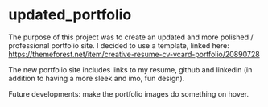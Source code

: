 # updated_portfolio

The purpose of this project was to create an updated and more polished / professional portfolio site.  I decided to use a template, linked here: https://themeforest.net/item/creative-resume-cv-vcard-portfolio/20890728

The new portfolio site includes links to my resume, github and linkedin (in addition to having a more sleek and imo, fun design). 

Future developments:  make the portfolio images do something on hover. 
